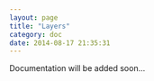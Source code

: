 ```yaml
---
layout: page
title: "Layers"
category: doc
date: 2014-08-17 21:35:31
---
```


Documentation will be added soon...
